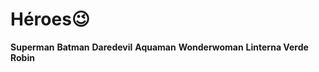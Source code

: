 # Héroes:wink:

**Superman**
**Batman**
**Daredevil**
**Aquaman**
**Wonderwoman**
**Linterna Verde**
**Robin**
